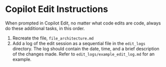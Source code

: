 # Copilot Edit Instructions
When prompted in Copilot Edit, no matter what code edits are code, always do these additional tasks, in this order.

1. Recreate the file, `file_architecture.md`
2. Add a log of the edit session as a sequential file in the `edit_logs` directory. The log should contain the date, time, and a brief description of the changes made. Refer to `edit_logs/example_edit_log.md` for an example.
